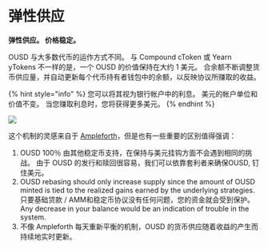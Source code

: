 # 弹性供应

**弹性供应。 价格稳定。**

OUSD 与大多数代币的运作方式不同。 与 Compound cToken 或 Yearn yTokens 不一样的是，一个 OUSD 的价值保持在大约 1 美元。 合余额不断调整货币供应量，并自动更新每个代币持有者钱包中的余额，以反映协议所赚取的收益。

{% hint style="info" %}
您可以将其视为银行帐户中的利息。 美元的帐户单位和价值不变。 当您赚取利息时，您将获得更多美元。
{% endhint %}

![](../.gitbook/assets/ousd_docs_graphics_4.png)

这个机制的灵感来自于 [Ampleforth](https://www.ampleforth.org/)，但是也有一些重要的区别值得强调：

1. OUSD 100％ 由其他稳定币支持，在保持与美元挂钩方面不会遇到相同的挑战。 由于 OUSD 的发行和赎回很容易，我们可以依靠套利者来确保OUSD, 钉住美元。
2. OUSD rebasing should only increase supply since the amount of OUSD minted is tied to the realized gains earned by the underlying strategies. 只要基础贷款 / AMM和稳定币协议没有任何问题，您的资金就会受到保护。 Any decrease in your balance would be an indication of trouble in the system.
3. 不像 Ampleforth 每天重新平衡的机制，OUSD 的货币供应随着收益的产生而持续地实时更新。

